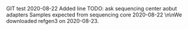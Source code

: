 GIT test
2020-08-22 Added line
TODO: ask sequencing center aobut adapters
Samples expected from sequencing core 2020-08-22
\n\nWe downloaded refgen3 on 2020-08-23.
